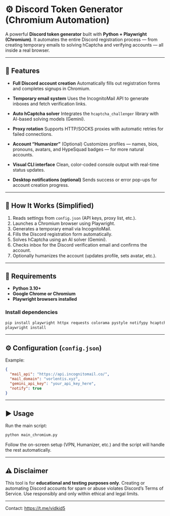 # ⚙️ Discord Token Generator (Chromium Automation)

A powerful **Discord token generator** built with **Python + Playwright (Chromium)**.
It automates the entire Discord registration process — from creating temporary emails to solving hCaptcha and verifying accounts — all inside a real browser.

---

## 🚀 Features

* **Full Discord account creation**
  Automatically fills out registration forms and completes signups in Chromium.

* **Temporary email system**
  Uses the IncognitoMail API to generate inboxes and fetch verification links.

* **Auto hCaptcha solver**
  Integrates the `hcaptcha_challenger` library with AI-based solving models (Gemini).

* **Proxy rotation**
  Supports HTTP/SOCKS proxies with automatic retries for failed connections.

* **Account “Humanizer”**
  (Optional) Customizes profiles — names, bios, pronouns, avatars, and HypeSquad badges — for more natural accounts.

* **Visual CLI interface**
  Clean, color-coded console output with real-time status updates.

* **Desktop notifications (optional)**
  Sends success or error pop-ups for account creation progress.

---

## 🧠 How It Works (Simplified)

1. Reads settings from `config.json` (API keys, proxy list, etc.).
2. Launches a Chromium browser using Playwright.
3. Generates a temporary email via IncognitoMail.
4. Fills the Discord registration form automatically.
5. Solves hCaptcha using an AI solver (Gemini).
6. Checks inbox for the Discord verification email and confirms the account.
7. Optionally humanizes the account (updates profile, sets avatar, etc.).

---

## 🧰 Requirements

* **Python 3.10+**
* **Google Chrome or Chromium**
* **Playwright browsers installed**

### Install dependencies

```bash
pip install playwright httpx requests colorama pystyle notifypy hcaptcha-challenger tls-client
playwright install
```

---

## ⚙️ Configuration (`config.json`)

Example:

```json
{
  "mail_api": "https://api.incognitomail.co/",
  "mail_domain": "vorlentis.xyz",
  "gemini_api_key": "your_api_key_here",
  "notify": true
}
```

---

## ▶️ Usage

Run the main script:

```bash
python main_chromium.py
```

Follow the on-screen setup (VPN, Humanizer, etc.) and the script will handle the rest automatically.

---

## ⚠️ Disclaimer

This tool is for **educational and testing purposes only**.
Creating or automating Discord accounts for spam or abuse violates Discord’s Terms of Service.
Use responsibly and only within ethical and legal limits.

---
Contact: https://t.me/vidkid5
